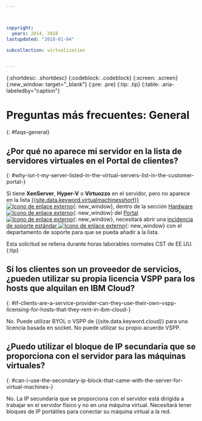 ```yaml
---



copyright:
  years: 2014, 2018
lastupdated: "2018-01-04"

subcollection: virtualization


---
```


{:shortdesc: .shortdesc}
{:codeblock: .codeblock}
{:screen: .screen}
{:new_window: target="_blank"}
{:pre: .pre}
{:tip: .tip}
{:table: .aria-labeledby="caption"}

# Preguntas más frecuentes: General
{: #faqs-general}

## ¿Por qué no aparece mi servidor en la lista de servidores virtuales en el Portal de clientes?
{: #why-isn-t-my-server-listed-in-the-virtual-servers-list-in-the-customer-portal-}

Si tiene **XenServer**, **Hyper-V** o **Virtuozzo** en el servidor, pero no aparece en la lista [{{site.data.keyword.virtualmachinesshort}} ![Icono de enlace externo](../../icons/launch-glyph.svg "Icono de enlace externo")](https://manage.softlayer.com/Virtual/live){: new_window}, dentro de la sección [Hardware ![Icono de enlace externo](../../icons/launch-glyph.svg "Icono de enlace externo")](https://manage.softlayer.com/Hardware/configuration){: new_window} del
[Portal ![Icono de enlace externo](../../icons/launch-glyph.svg "Icono de enlace externo")](https://manage.softlayer.com/){: new_window}, necesitará abrir una [incidencia de soporte estándar ![Icono de enlace externo](../../icons/launch-glyph.svg "Icono de enlace externo")](https://manage.softlayer.com/Support/addTicket){: new_window} con el departamento de soporte para que se pueda añadir a la lista.

Esta solicitud se rellena durante horas laborables normales CST de EE.UU.
{:tip}

## Si los clientes son un proveedor de servicios, ¿pueden utilizar su propia licencia VSPP para los hosts que alquilan en IBM Cloud?
{: #if-clients-are-a-service-provider-can-they-use-their-own-vspp-licensing-for-hosts-that-they-rent-in-ibm-cloud-}

No. Puede utilizar BYOL o VSPP de {{site.data.keyword.cloud}} para una licencia basada en socket. No puede utilizar su propio acuerdo VSPP.

## ¿Puedo utilizar el bloque de IP secundaria que se proporciona con el servidor para las máquinas virtuales?
{: #can-i-use-the-secondary-ip-block-that-came-with-the-server-for-virtual-machines-}

No. La IP secundaria que se proporciona con el servidor está dirigida a trabajar en el servidor físico y no en una máquina virtual. Necesitará tener bloques de IP portátiles para conectar su máquina virtual a la red.
